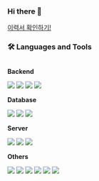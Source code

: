 ### Hi there 👋

[이력서 확인하기!](https://drive.google.com/file/d/14Fch_YW4Ch47JnwZVjZjPfGNvkAO3ful/view?usp=drive_link)


### 🛠 Languages and Tools
<div style="display:flex; flex-direction:column; align-items:flex-start;">
    <!-- Backend -->
    <p><strong>Backend</strong></p>
    <div>
        <img src="https://img.shields.io/badge/C++-6DB33F?style=for-the-badge&logo=c%2B%2B&logoColor=white">
        <img src="https://img.shields.io/badge/C-3DDC84?style=for-the-badge&logo=c&logoColor=white">
         <img src="https://img.shields.io/badge/Dart-F80000?style=for-the-badge&logo=Dart&logoColor=white">
         <img src="https://img.shields.io/badge/Java-007396?style=for-the-badge&logo=java&logoColor=white">  
    </div>
    <!-- Database -->
    <p><strong>Database</strong></p>
    <div>
        <img src="https://img.shields.io/badge/AWS DynamoDB-7F52FF?style=for-the-badge&logo=Amazon DynamoDB&logoColor=white"> 
        <img src="https://img.shields.io/badge/mysql-4479A1?style=for-the-badge&logo=mysql&logoColor=white"> 
        <img src="https://img.shields.io/badge/firebase-FFCA28?style=for-the-badge&logo=firebase&logoColor=black">
    </div>
    <!-- Server -->
    <p><strong>Server</strong></p>
    <div>
        <img src="https://img.shields.io/badge/linux-FCC624?style=for-the-badge&logo=linux&logoColor=black"> 
        <img src="https://img.shields.io/badge/AWS AMPLIFY-F8DC75?style=for-the-badge&logo=AWS Amplify&logoColor=black">
        <img src="https://img.shields.io/badge/AWS s3-232F3E?style=for-the-badge&logo=Amazon s3&logoColor=white"> 
    </div>
    <!-- Others -->
    <p><strong>Others</strong></p>
    <div>
        <img src="https://img.shields.io/badge/VSC-7F52FF?style=flat-square&logo=visualstudiocode&logoColor=white">
        <img src="https://img.shields.io/badge/Andoid Studio-3DDC84?style=flat-square&logo=android studio&logoColor=white">
         <img src="https://img.shields.io/badge/Flutter-4479A1?style=flat-square&logo=Flutter&logoColor=white">
        <img src="https://img.shields.io/badge/DOCKER-F80000?style=flat-square&logo=DOCKER&logoColor=white">
        <img src="https://img.shields.io/badge/CMAKE-FCC624?style=flat-square&logo=cmake&logoColor=black">
        <img src="https://img.shields.io/badge/GraphQL-6DB33F?style=flat-square&logo=GraphQL&logoColor=white">
        
        
   
</div><br>
</div>

<!--
**jjsskk/jjsskk** is a ✨ _special_ ✨ repository because its `README.md` (this file) appears on your GitHub profile.

Here are some ideas to get you started:

- 🔭 I’m currently working on ...
- 🌱 I’m currently learning ...
- 👯 I’m looking to collaborate on ...
- 🤔 I’m looking for help with ...
- 💬 Ask me about ...
- 📫 How to reach me: ...
- 😄 Pronouns: ...
- ⚡ Fun fact: ...
-->
